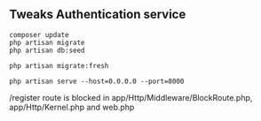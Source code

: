 ## Tweaks Authentication service

```
composer update
php artisan migrate
php artisan db:seed
```

```
php artisan migrate:fresh
```

```
php artisan serve --host=0.0.0.0 --port=8000
```
/register route is blocked in app/Http/Middleware/BlockRoute.php, app/Http/Kernel.php and web.php
